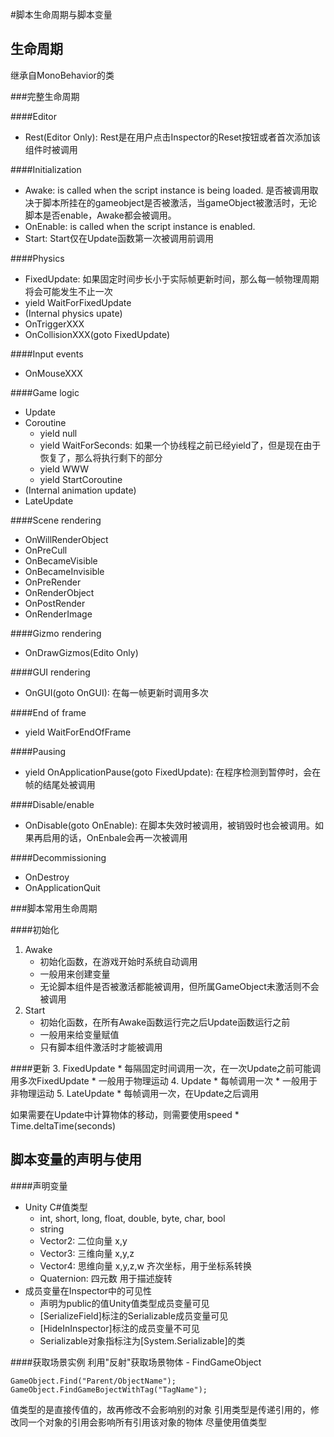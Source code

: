 #脚本生命周期与脚本变量


生命周期
---
继承自MonoBehavior的类

###完整生命周期

####Editor
* Rest(Editor Only): Rest是在用户点击Inspector的Reset按钮或者首次添加该组件时被调用

####Initialization
* Awake: is called when the script instance is being loaded. 是否被调用取决于脚本所挂在的gameobject是否被激活，当gameObject被激活时，无论脚本是否enable，Awake都会被调用。
* OnEnable: is called when the script instance is enabled.
* Start: Start仅在Update函数第一次被调用前调用

####Physics
* FixedUpdate: 如果固定时间步长小于实际帧更新时间，那么每一帧物理周期将会可能发生不止一次
* yield WaitForFixedUpdate
* (Internal physics upate)
* OnTriggerXXX
* OnCollisionXXX(goto FixedUpdate)

####Input events
* OnMouseXXX

####Game logic
* Update
* Coroutine
    * yield null
    * yield WaitForSeconds: 如果一个协线程之前已经yield了，但是现在由于恢复了，那么将执行剩下的部分
    * yield WWW
    * yield StartCoroutine
* (Internal animation update)
* LateUpdate

####Scene rendering
* OnWillRenderObject
* OnPreCull
* OnBecameVisible
* OnBecameInvisible
* OnPreRender
* OnRenderObject
* OnPostRender
* OnRenderImage

####Gizmo rendering
* OnDrawGizmos(Edito Only)

####GUI rendering
* OnGUI(goto OnGUI): 在每一帧更新时调用多次

####End of frame
* yield WaitForEndOfFrame

####Pausing
* yield OnApplicationPause(goto FixedUpdate): 在程序检测到暂停时，会在帧的结尾处被调用

####Disable/enable
* OnDisable(goto OnEnable): 在脚本失效时被调用，被销毁时也会被调用。如果再启用的话，OnEnbale会再一次被调用

####Decommissioning
* OnDestroy
* OnApplicationQuit

###脚本常用生命周期

####初始化
1. Awake
    * 初始化函数，在游戏开始时系统自动调用
    * 一般用来创建变量
    * 无论脚本组件是否被激活都能被调用，但所属GameObject未激活则不会被调用
2. Start
    * 初始化函数，在所有Awake函数运行完之后Update函数运行之前
    * 一般用来给变量赋值
    * 只有脚本组件激活时才能被调用

####更新
3. FixedUpdate
    * 每隔固定时间调用一次，在一次Update之前可能调用多次FixedUpdate
    * 一般用于物理运动
4. Update
    * 每帧调用一次
    * 一般用于非物理运动
5. LateUpdate
    * 每帧调用一次，在Update之后调用

如果需要在Update中计算物体的移动，则需要使用speed * Time.deltaTime(seconds)


脚本变量的声明与使用
---
####声明变量
* Unity C#值类型
    * int, short, long, float, double, byte, char, bool
    * string
    * Vector2: 二位向量 x,y
    * Vector3: 三维向量 x,y,z
    * Vector4: 思维向量 x,y,z,w 齐次坐标，用于坐标系转换
    * Quaternion: 四元数 用于描述旋转
* 成员变量在Inspector中的可见性
    * 声明为public的值Unity值类型成员变量可见
    * [SerializeField]标注的Serializable成员变量可见
    * [HideInInspector]标注的成员变量不可见
    * Serializable对象指标注为[System.Serializable]的类

####获取场景实例
利用"反射"获取场景物体 - FindGameObject

    GameObject.Find("Parent/ObjectName");
    GameObject.FindGameBojectWithTag("TagName");

值类型的是直接传值的，故再修改不会影响别的对象
引用类型是传递引用的，修改同一个对象的引用会影响所有引用该对象的物体
尽量使用值类型


